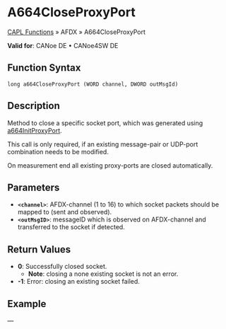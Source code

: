 # A664CloseProxyPort

[CAPL Functions](../../CAPLfunctions.md) » AFDX » A664CloseProxyPort

**Valid for**: CANoe DE • CANoe4SW DE

## Function Syntax

```
long a664CloseProxyPort (WORD channel, DWORD outMsgId)
```

## Description

Method to close a specific socket port, which was generated using [a664InitProxyPort](CAPLfunctionA664InitProxyPort.md).

This call is only required, if an existing message-pair or UDP-port combination needs to be modified.

On measurement end all existing proxy-ports are closed automatically.

## Parameters

- **`<channel>`**: AFDX-channel (1 to 16) to which socket packets should be mapped to (sent and observed).
- **`<outMsgID>`**: messageID which is observed on AFDX-channel and transferred to the socket if detected.

## Return Values

- **0**: Successfully closed socket.
  - **Note**: closing a none existing socket is not an error.
- **-1**: Error: closing an existing socket failed.

## Example

—
